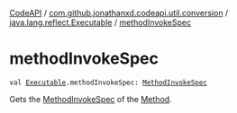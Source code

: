 [CodeAPI](../../index.md) / [com.github.jonathanxd.codeapi.util.conversion](../index.md) / [java.lang.reflect.Executable](index.md) / [methodInvokeSpec](.)

# methodInvokeSpec

`val `[`Executable`](http://docs.oracle.com/javase/6/docs/api/java/lang/reflect/Executable.html)`.methodInvokeSpec: `[`MethodInvokeSpec`](../../com.github.jonathanxd.codeapi.common/-method-invoke-spec/index.md)

Gets the [MethodInvokeSpec](../../com.github.jonathanxd.codeapi.common/-method-invoke-spec/index.md) of the [Method](http://docs.oracle.com/javase/6/docs/api/java/lang/reflect/Method.html).

